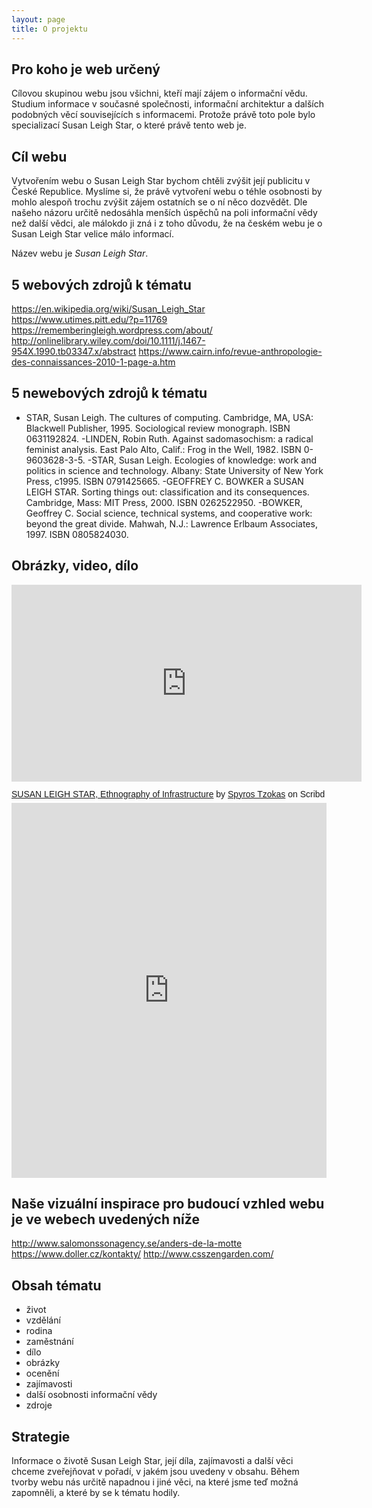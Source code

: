 ```yaml
---
layout: page
title: O projektu
---
```


## Pro koho je web určený
Cílovou skupinou webu jsou všichni, kteří mají zájem o informační vědu. Studium informace v současné společnosti, informační architektur a dalších podobných věcí souvisejících s informacemi. Protože právě toto pole bylo specializací Susan Leigh Star, o které právě tento web je. 

## Cíl webu
Vytvořením webu o Susan Leigh Star bychom chtěli zvýšit její publicitu v České Republice. Myslíme si, že právě vytvoření webu o téhle osobnosti by mohlo alespoň trochu zvýšit zájem ostatních se o ní něco dozvědět. Dle našeho názoru určitě nedosáhla menších úspěchů na poli informační vědy než další vědci, ale málokdo ji zná i z toho důvodu, že na českém webu je o Susan Leigh Star velice málo informací. 

Název webu je *Susan Leigh Star*. 

## 5 webových zdrojů k tématu
<https://en.wikipedia.org/wiki/Susan_Leigh_Star>
<https://www.utimes.pitt.edu/?p=11769>
<https://rememberingleigh.wordpress.com/about/>
<http://onlinelibrary.wiley.com/doi/10.1111/j.1467-954X.1990.tb03347.x/abstract>
<https://www.cairn.info/revue-anthropologie-des-connaissances-2010-1-page-a.htm>

## 5 newebových zdrojů k tématu
- STAR, Susan Leigh. The cultures of computing. Cambridge, MA, USA: Blackwell Publisher, 1995. Sociological review monograph. ISBN 0631192824.
-LINDEN, Robin Ruth. Against sadomasochism: a radical feminist analysis. East Palo Alto, Calif.: Frog in the Well, 1982. ISBN 0-9603628-3-5.
-STAR, Susan Leigh. Ecologies of knowledge: work and politics in science and technology. Albany: State University of New York Press, c1995. ISBN 0791425665.
-GEOFFREY C. BOWKER a SUSAN LEIGH STAR. Sorting things out: classification and its consequences. Cambridge, Mass: MIT Press, 2000. ISBN 0262522950.
-BOWKER, Geoffrey C. Social science, technical systems, and cooperative work: beyond the great divide. Mahwah, N.J.: Lawrence Erlbaum Associates, 1997. ISBN 0805824030.

## Obrázky, video, dílo

<a data-pin-do="embedPin" data-pin-lang="cs" href="https://cz.pinterest.com/pin/252060910375296279/"></a>
<script async defer src="//assets.pinterest.com/js/pinit.js"></script>

<iframe width="560" height="315" src="https://www.youtube.com/embed/fL94LVYjhQQ" frameborder="0" allowfullscreen></iframe>

<p  style=" margin: 12px auto 6px auto; font-family: Helvetica,Arial,Sans-serif; font-style: normal; font-variant: normal; font-weight: normal; font-size: 14px; line-height: normal; font-size-adjust: none; font-stretch: normal; -x-system-font: none; display: block;">   <a title="View SUSAN LEIGH STAR, Ethnography of Infrastructure on Scribd" href="https://www.scribd.com/document/183597782/SUSAN-LEIGH-STAR-Ethnography-of-Infrastructure#from_embed"  style="text-decoration: underline;" >SUSAN LEIGH STAR, Ethnography of Infrastructure</a> by <a title="View Spyros Tzokas's profile on Scribd" href="https://www.scribd.com/user/36973116/Spyros-Tzokas#from_embed"  style="text-decoration: underline;" >Spyros Tzokas</a> on Scribd</p><iframe class="scribd_iframe_embed" src="https://www.scribd.com/embeds/183597782/content?start_page=1&view_mode=scroll&access_key=key-vbs9bt9ptth47hnrft4&show_recommendations=true" data-auto-height="false" data-aspect-ratio="0.7729220222793488" scrolling="no" id="doc_68904" width="100%" height="600" frameborder="0"></iframe>

## Naše vizuální inspirace pro budoucí vzhled webu je ve webech uvedených níže

<http://www.salomonssonagency.se/anders-de-la-motte>
<https://www.doller.cz/kontakty/>
<http://www.csszengarden.com/>


## Obsah tématu
- život
- vzdělání
- rodina
- zaměstnání
- dílo
- obrázky
- ocenění
- zajímavosti
- další osobnosti informační vědy
- zdroje

## Strategie
Informace o životě Susan Leigh Star, její díla, zajímavosti a další věci chceme zveřejňovat v pořadí, v jakém jsou uvedeny v obsahu. Během tvorby webu nás určitě napadnou i jiné věci, na které jsme teď možná zapomněli, a které by se k tématu hodily.